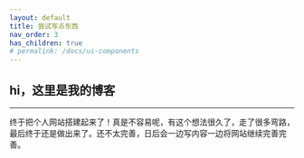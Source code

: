 ```yaml
---
layout: default
title: 尝试写点东西
nav_order: 3
has_children: true
# permalink: /docs/ui-components
---
```


## hi，这里是我的博客
---
终于把个人网站搭建起来了！真是不容易呢，有这个想法很久了，走了很多弯路，最后终于还是做出来了。还不太完善，日后会一边写内容一边将网站继续完善完善。


